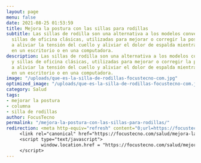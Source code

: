 ```yaml
---
layout: page
menu: false
date: 2021-08-25 01:53:59
title: Mejora la postura con las sillas para rodillas
subtitle: Las sillas de rodilla son una alternativa a los modelos convencionales y
  sillas de oficina clásicas, utilizadas para mejorar o corregir la postura. Ayudan
  a aliviar la tensión del cuello y aliviar el dolor de espalda mientras se trabaja
  en un escritorio o en una computadora.
description: Las sillas de rodilla son una alternativa a los modelos convencionales
  y sillas de oficina clásicas, utilizadas para mejorar o corregir la postura. Ayudan
  a aliviar la tensión del cuello y aliviar el dolor de espalda mientras se trabaja
  en un escritorio o en una computadora.
image: "/uploads/que-es-la-silla-de-rodillas-focustecno-com.jpg"
optimized_image: "/uploads/que-es-la-silla-de-rodillas-focustecno-com.jpg"
category: Salud
tags:
- mejorar la postura
- columna
- silla de rodillas
author: FocusTecno
permalink: "/mejora-la-postura-con-las-sillas-para-rodillas/"
redirection: <meta http-equiv="refresh" content="0;url=https://focustecno.com/salud/mejora-la-postura-con-las-sillas-para-rodillas/"/>
     <link rel="canonical" href="https://focustecno.com/salud/mejora-la-postura-con-las-sillas-para-rodillas/"/>
     <script type="text/javascript">
             window.location.href = "https://focustecno.com/salud/mejora-la-postura-con-las-sillas-para-rodillas/"
     </script>
---
```


